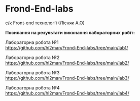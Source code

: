 # Frond-End-labs
с/к Front-end технології (Лісняк А.О)

<b>Посилання на результати виконання лабораторних робіт:</b>

Лабораторна робота №1 </br>
https://github.com/hi2man/Frond-End-labs/tree/main/lab1/

Лабораторна робота №2 </br>
https://github.com/hi2man/Frond-End-labs/tree/main/lab2/

Лабораторна робота №3 </br>
https://github.com/hi2man/Frond-End-labs/tree/main/lab3/

Лабораторна робота №4 </br>
https://github.com/hi2man/Frond-End-labs/tree/main/lab4/
